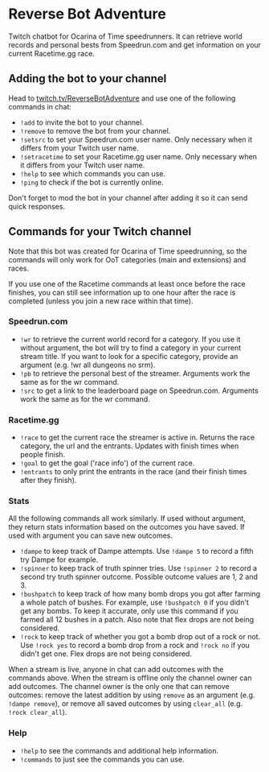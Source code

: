 # Reverse Bot Adventure

Twitch chatbot for Ocarina of Time speedrunners. It can retrieve world records and personal bests from Speedrun.com and get information on your current Racetime.gg race.

## Adding the bot to your channel
Head to [twitch.tv/ReverseBotAdventure](https://twitch.tv/ReverseBotAdventure) and use one of the following commands in chat:

* `!add` to invite the bot to your channel.
* `!remove` to remove the bot from your channel.
* `!setsrc` to set your Speedrun.com user name. Only necessary when it differs from your Twitch user name.
* `!setracetime` to set your Racetime.gg user name. Only necessary when it differs from your Twitch user name.
* `!help` to see which commands you can use.
* `!ping` to check if the bot is currently online.

Don't forget to mod the bot in your channel after adding it so it can send quick responses.

## Commands for your Twitch channel
Note that this bot was created for Ocarina of Time speedrunning, so the commands will only work for OoT categories (main and extensions) and races.

If you use one of the Racetime commands at least once before the race finishes, you can still see information up to one hour after the race is completed (unless you join a new race within that time).

### Speedrun.com
* `!wr` to retrieve the current world record for a category. If you use it without argument, the bot will try to find a category in your current stream title. If you want to look for a specific category, provide an argument (e.g. !wr all dungeons no srm).
* `!pb` to retrieve the personal best of the streamer. Arguments work the same as for the wr command.
* `!src` to get a link to the leaderboard page on Speedrun.com. Arguments work the same as for the wr command.

### Racetime.gg
* `!race` to get the current race the streamer is active in. Returns the race category, the url and the entrants. Updates with finish times when people finish.
* `!goal` to get the goal ('race info') of the current race.
* `!entrants` to only print the entrants in the race (and their finish times after they finish).

### Stats
All the following commands all work similarly. If used without argument, they return stats information based on the outcomes you have saved. If used with argument you can save new outcomes.
* `!dampe` to keep track of Dampe attempts. Use `!dampe 5` to record a fifth try Dampe for example.
* `!spinner` to keep track of truth spinner tries. Use `!spinner 2` to record a second try truth spinner outcome. Possible outcome values are 1, 2 and 3.
* `!bushpatch` to keep track of how many bomb drops you got after farming a whole patch of bushes. For example, use `!bushpatch 0` if you didn't get any bombs. To keep it accurate, only use this command if you farmed all 12 bushes in a patch. Also note that flex drops are not being considered.
* `!rock` to keep track of whether you got a bomb drop out of a rock or not. Use `!rock yes` to record a bomb drop from a rock and `!rock no` if you didn't get one. Flex drops are not being considered.

When a stream is live, anyone in chat can add outcomes with the commands above. When the stream is offline only the channel owner can add outcomes. The channel owner is the only one that can remove outcomes: remove the latest addition by using `remove` as an argument (e.g. `!dampe remove`), or remove all saved outcomes by using `clear_all` (e.g. `!rock clear_all`).

### Help
* `!help` to see the commands and additional help information.
* `!commands` to just see the commands you can use.
